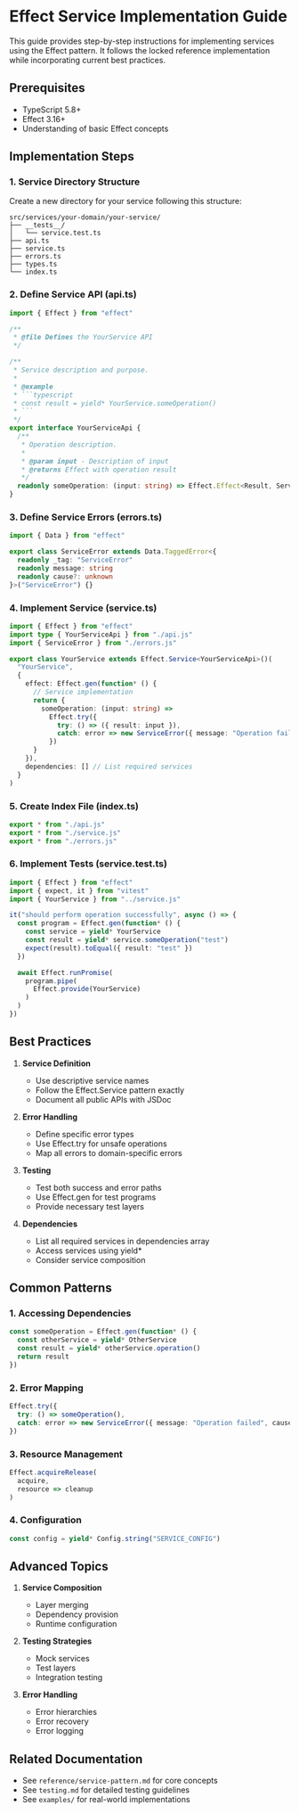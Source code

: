 # Effect Service Implementation Guide

This guide provides step-by-step instructions for implementing services using the Effect pattern. It follows the locked reference implementation while incorporating current best practices.

## Prerequisites

- TypeScript 5.8+
- Effect 3.16+
- Understanding of basic Effect concepts

## Implementation Steps

### 1. Service Directory Structure

Create a new directory for your service following this structure:
```
src/services/your-domain/your-service/
├── __tests__/
│   └── service.test.ts
├── api.ts
├── service.ts
├── errors.ts
├── types.ts
└── index.ts
```

### 2. Define Service API (api.ts)

```typescript
import { Effect } from "effect"

/**
 * @file Defines the YourService API
 */

/**
 * Service description and purpose.
 *
 * @example
 * ```typescript
 * const result = yield* YourService.someOperation()
 * ```
 */
export interface YourServiceApi {
  /**
   * Operation description.
   *
   * @param input - Description of input
   * @returns Effect with operation result
   */
  readonly someOperation: (input: string) => Effect.Effect<Result, ServiceError>
}
```

### 3. Define Service Errors (errors.ts)

```typescript
import { Data } from "effect"

export class ServiceError extends Data.TaggedError<{
  readonly _tag: "ServiceError"
  readonly message: string
  readonly cause?: unknown
}>("ServiceError") {}
```

### 4. Implement Service (service.ts)

```typescript
import { Effect } from "effect"
import type { YourServiceApi } from "./api.js"
import { ServiceError } from "./errors.js"

export class YourService extends Effect.Service<YourServiceApi>()(
  "YourService",
  {
    effect: Effect.gen(function* () {
      // Service implementation
      return {
        someOperation: (input: string) =>
          Effect.try({
            try: () => ({ result: input }),
            catch: error => new ServiceError({ message: "Operation failed", cause: error })
          })
      }
    }),
    dependencies: [] // List required services
  }
)
```

### 5. Create Index File (index.ts)

```typescript
export * from "./api.js"
export * from "./service.js"
export * from "./errors.js"
```

### 6. Implement Tests (service.test.ts)

```typescript
import { Effect } from "effect"
import { expect, it } from "vitest"
import { YourService } from "../service.js"

it("should perform operation successfully", async () => {
  const program = Effect.gen(function* () {
    const service = yield* YourService
    const result = yield* service.someOperation("test")
    expect(result).toEqual({ result: "test" })
  })

  await Effect.runPromise(
    program.pipe(
      Effect.provide(YourService)
    )
  )
})
```

## Best Practices

1. **Service Definition**
   - Use descriptive service names
   - Follow the Effect.Service pattern exactly
   - Document all public APIs with JSDoc

2. **Error Handling**
   - Define specific error types
   - Use Effect.try for unsafe operations
   - Map all errors to domain-specific errors

3. **Testing**
   - Test both success and error paths
   - Use Effect.gen for test programs
   - Provide necessary test layers

4. **Dependencies**
   - List all required services in dependencies array
   - Access services using yield*
   - Consider service composition

## Common Patterns

### 1. Accessing Dependencies

```typescript
const someOperation = Effect.gen(function* () {
  const otherService = yield* OtherService
  const result = yield* otherService.operation()
  return result
})
```

### 2. Error Mapping

```typescript
Effect.try({
  try: () => someOperation(),
  catch: error => new ServiceError({ message: "Operation failed", cause: error })
})
```

### 3. Resource Management

```typescript
Effect.acquireRelease(
  acquire,
  resource => cleanup
)
```

### 4. Configuration

```typescript
const config = yield* Config.string("SERVICE_CONFIG")
```

## Advanced Topics

1. **Service Composition**
   - Layer merging
   - Dependency provision
   - Runtime configuration

2. **Testing Strategies**
   - Mock services
   - Test layers
   - Integration testing

3. **Error Handling**
   - Error hierarchies
   - Error recovery
   - Error logging

## Related Documentation

- See `reference/service-pattern.md` for core concepts
- See `testing.md` for detailed testing guidelines
- See `examples/` for real-world implementations 